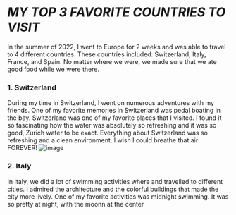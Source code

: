 # ***MY TOP 3 FAVORITE COUNTRIES TO VISIT***
In the summer of 2022, I went to Europe for 2 weeks and was able to travel to 4 different countries. These countries included: Switzerland, Italy, France, and Spain. No matter where we were, we made sure that we ate good food while we were there.
### 1. Switzerland
During my time in Switzerland, I went on numerous adventures with my friends. One of my favorite memories in Switzerland was pedal boating in the bay. Switzerland was one of my favorite places that I visited. I found it so fascinating how the water was absolutely so refreshing and it was so good, Zurich water to be exact. Everything about Switzerland was so refreshing and a clean environment. I wish I could breathe that air FOREVER!
![image](https://switzerland-tour.com/images/city/zurich-top/Lake-Zurich.jpg)

### 2. Italy
In Italy, we did a lot of swimming activities where and travelled to different cities. I admired the architecture and the colorful buildings that made the city more lively. One of my favorite activities was midnight swimming. It was so pretty at night, with the moonn at the center
